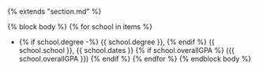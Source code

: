 {% extends "section.md" %}

{% block body %}
{% for school in items %}
+ {% if school.degree -%}
    {{ school.degree }},
  {% endif %}
  {{ school.school }},
  {{ school.dates }}
  {% if school.overallGPA %}
    ({{ school.overallGPA }})
  {% endif %}
{% endfor %}
{% endblock body %}
